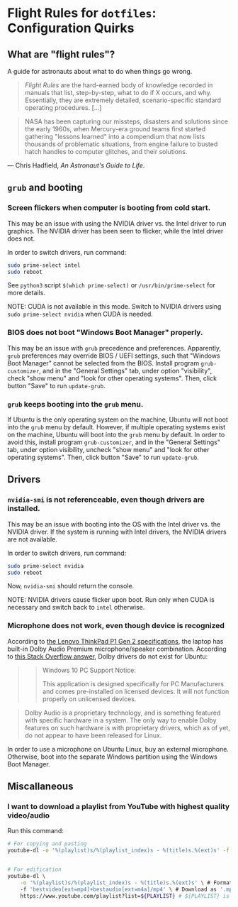 # Flight Rules for `dotfiles`: Configuration Quirks

## What are "flight rules"?

A guide for astronauts about what to do when things go wrong.

>  *Flight Rules* are the hard-earned body of knowledge recorded in manuals that
>  list, step-by-step, what to do if X occurs, and why. Essentially, they are
>  extremely detailed, scenario-specific standard operating procedures. [...]

> NASA has been capturing our missteps, disasters and solutions since the early
> 1960s, when Mercury-era ground teams first started gathering "lessons learned"
> into a compendium that now lists thousands of problematic situations, from
> engine failure to busted hatch handles to computer glitches, and their
> solutions.

&mdash; Chris Hadfield, *An Astronaut's Guide to Life*.

## `grub` and booting

### Screen flickers when computer is booting from cold start.

This may be an issue with using the NVIDIA driver vs. the Intel driver to run
graphics. The NVIDIA driver has been seen to flicker, while the Intel driver
does not.

In order to switch drivers, run command:

```bash
sudo prime-select intel
sudo reboot
```

See `python3` script `$(which prime-select)` or `/usr/bin/prime-select` for more
details.

NOTE: CUDA is not available in this mode. Switch to NVIDIA drivers using `sudo
prime-select nvidia` when CUDA is needed.

### BIOS does not boot "Windows Boot Manager" properly.

This may be an issue with `grub` precedence and preferences. Apparently, `grub`
preferences may override BIOS / UEFI settings, such that "Windows Boot Manager"
cannot be selected from the BIOS. Install program `grub-customizer`, and in the
"General Settings" tab, under option "visibility", check "show menu" and "look
for other operating systems". Then, click button "Save" to run `update-grub`.

### `grub` keeps booting into the `grub` menu.

If Ubuntu is the only operating system on the machine, Ubuntu will not boot into
the `grub` menu by default. However, if multiple operating systems exist on the
machine, Ubuntu will boot into the `grub` menu by default. In order to avoid
this, install program `grub-customizer`, and in the "General Settings" tab,
under option visibility, uncheck "show menu" and "look for other operating
systems". Then, click button "Save" to run `update-grub`.

## Drivers

### `nvidia-smi` is not referenceable, even though drivers are installed.

This may be an issue with booting into the OS with the Intel driver vs. the
NVIDIA driver. If the system is running with Intel drivers, the NVIDIA drivers
are not available.

In order to switch drivers, run command:

```bash
sudo prime-select nvidia
sudo reboot
```

Now, `nvidia-smi` should return the console.

NOTE: NVIDIA drivers cause flicker upon boot. Run only when CUDA is necessary
and switch back to `intel` otherwise.

### Microphone does not work, even though device is recognized

According to [the Lenovo ThinkPad P1 Gen 2
specifications](https://psref.lenovo.com/syspool/Sys/PDF/ThinkPad/ThinkPad_P1_2nd_Gen/ThinkPad_P1_2nd_Gen_Spec.PDF),
the laptop has built-in Dolby Audio Premium microphone/speaker combination.
According to [this Stack Overflow answer](https://askubuntu.com/a/984118), Dolby
drivers do not exist for Ubuntu:

> > Windows 10 PC Support Notice:
> >
> > This application is designed specifically for PC Manufacturers and comes
> > pre-installed on licensed devices. It will not function properly on
> > unlicensed devices.

> Dolby Audio is a proprietary technology, and is something featured with
> specific hardware in a system. The only way to enable Dolby features on such
> hardware is with proprietary drivers, which as of yet, do not appear to have
> been released for Linux.

In order to use a microphone on Ubuntu Linux, buy an external microphone.
Otherwise, boot into the separate Windows partition using the Windows Boot
Manager.

## Miscallaneous

### I want to download a playlist from YouTube with highest quality video/audio

Run this command:

```bash
# For copying and pasting
youtube-dl -o '%(playlist)s/%(playlist_index)s - %(title)s.%(ext)s' -f 'bestvideo[ext=mp4]+bestaudio[ext=m4a]/mp4' https://www.youtube.com/playlist?list=${PLAYLIST}


# For edification
youtube-dl \
    -o '%(playlist)s/%(playlist_index)s - %(title)s.%(ext)s' \ # Format title of videos.
    -f 'bestvideo[ext=mp4]+bestaudio[ext=m4a]/mp4' \ # Download as '.mp4', sync and splice best quality audio/video separately as they may be in separate files.
    https://www.youtube.com/playlist?list=${PLAYLIST} # ${PLAYLIST} is playlist ID.
```
